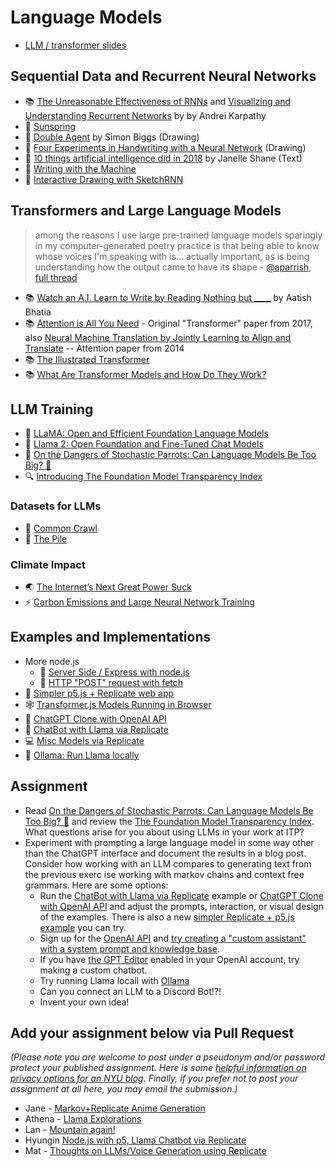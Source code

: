 # Language Models

- [LLM / transformer slides](https://docs.google.com/presentation/d/1I3uq2EY8Kgl_NIPJ2PxOvxhQvsU-QXaph7QRilnzLCg/edit?usp=sharing)

## Sequential Data and Recurrent Neural Networks

- 📚 [The Unreasonable Effectiveness of RNNs](http://karpathy.github.io/2015/05/21/rnn-effectiveness/) and [Visualizing and Understanding Recurrent Networks](https://skillsmatter.com/skillscasts/6611-visualizing-and-understanding-recurrent-networks) by by Andrei Karpathy
- 🍿 [Sunspring](https://arstechnica.com/gaming/2016/06/an-ai-wrote-this-movie-and-its-strangely-moving/)
- 🎨 [Double Agent](http://littlepig.org.uk/installations/doubleagent/index.htm) by Simon Biggs (Drawing)
- 🎨 [Four Experiments in Handwriting with a Neural Network](https://distill.pub/2016/handwriting/) (Drawing)
- 📖 [10 things artificial intelligence did in 2018](http://aiweirdness.com/post/181621835642/10-things-artificial-intelligence-did-in-2018) by Janelle Shane (Text)
- 📖 [Writing with the Machine](https://www.robinsloan.com/notes/writing-with-the-machine/)
- 🍿 [Interactive Drawing with SketchRNN](https://thecodingtrain.com/challenges/153-interactive-drawing-with-sketchrnn)

## Transformers and Large Language Models

> among the reasons I use large pre-trained language models sparingly in my computer-generated poetry practice is that being able to know whose voices I'm speaking with is... actually important, as is being understanding how the output came to have its shape - [@aparrish](https://twitter.com/aparrish/), [full thread](https://twitter.com/aparrish/status/1286808606466244608)

- 📚 [Watch an A.I. Learn to Write by Reading Nothing but **\_\_\_\_**](https://www.nytimes.com/interactive/2023/04/26/upshot/gpt-from-scratch.html) by Aatish Bhatia
- 📚 [Attention is All You Need](https://arxiv.org/abs/1706.03762) - Original "Transformer" paper from 2017, also [Neural Machine Translation by Jointly Learning to Align and Translate](https://arxiv.org/abs/1409.0473) -- Attention paper from 2014
- 📚 [The Illustrated Transformer](https://jalammar.github.io/illustrated-transformer/)
- 📚 [What Are Transformer Models and How Do They Work?](https://docs.cohere.com/docs/transformer-models)

## LLM Training

- 🦙 [LLaMA: Open and Efficient Foundation Language Models](https://arxiv.org/pdf/2302.13971.pdf)
- 🦙 [Llama 2: Open Foundation and Fine-Tuned Chat Models](https://arxiv.org/pdf/2307.09288.pdf)
- 🦜 [On the Dangers of Stochastic Parrots: Can Language Models Be Too Big? 🦜](https://dl.acm.org/doi/10.1145/3442188.3445922)
- 🔍 [Introducing The Foundation Model Transparency Index](https://hai.stanford.edu/news/introducing-foundation-model-transparency-index)

### Datasets for LLMs

- 🔢 [Common Crawl](https://commoncrawl.org/)
- 🔢 [The Pile](https://pile.eleuther.ai/)

### Climate Impact

- 🌏 [The Internet’s Next Great Power Suck](https://www.theatlantic.com/technology/archive/2023/08/ai-carbon-emissions-data-centers/675094/)
- ⚡️ [Carbon Emissions and Large Neural Network Training ](https://arxiv.org/ftp/arxiv/papers/2104/2104.10350.pdf)

## Examples and Implementations

- More node.js
  - 🎥 [Server Side / Express with node.js](https://thecodingtrain.com/tracks/data-and-apis-in-javascript/data/2-data-selfie-app/1-server-side-with-node-js)
  - 🎥 [HTTP "POST" request with fetch](https://thecodingtrain.com/tracks/data-and-apis-in-javascript/data/2-data-selfie-app/3-http-post-request)
- 🎨 [Simpler p5.js + Replicate web app](https://github.com/Programming-from-A-to-Z/Replicate-p5js)
- 🕸 [Transformer.js Models Running in Browser](https://github.com/Programming-from-A-to-Z/transformers-js-examples)
- 💬 [ChatGPT Clone with OpenAI API](https://github.com/Programming-from-A-to-Z/ChatGPT-clone)
- 💬 [ChatBot with Llama via Replicate](https://github.com/Programming-from-A-to-Z/llama-chatbot-replicate)
- 💻 [Misc Models via Replicate](https://github.com/Programming-from-A-to-Z/Replicate-Examples)
- 🦙 [Ollama: Run Llama locally](https://ollama.ai/)

## Assignment

- Read [On the Dangers of Stochastic Parrots: Can Language Models Be Too Big? 🦜](https://dl.acm.org/doi/10.1145/3442188.3445922) and review the [The Foundation Model Transparency Index](https://hai.stanford.edu/news/introducing-foundation-model-transparency-index). What questions arise for you about using LLMs in your work at ITP?
- Experiment with prompting a large language model in some way other than the ChatGPT interface and document the results in a blog post. Consider how working with an LLM compares to generating text from the previous exerc ise working with markov chains and context free grammars. Here are some options:
  - Run the [ChatBot with Llama via Replicate](https://github.com/Programming-from-A-to-Z/llama-chatbot-replicate) example or [ChatGPT Clone with OpenAI API](https://github.com/Programming-from-A-to-Z/ChatGPT-clone) and adjust the prompts, interaction, or visual design of the examples. There is also a new [simpler Replicate + p5.js example](https://github.com/Programming-from-A-to-Z/Replicate-p5js) you can try.
  - Sign up for the [OpenAI API](https://openai.com/blog/openai-api) and [try creating a "custom assistant" with a system prompt and knowledge base](https://platform.openai.com/assistants).
  - If you have [the GPT Editor](https://chat.openai.com/gpts/editor) enabled in your OpenAI account, try making a custom chatbot.
  - Try running Llama locall with [Ollama](https://ollama.ai/)
  - Can you connect an LLM to a Discord Bot!?!
  - Invent your own idea!

## Add your assignment below via Pull Request

_(Please note you are welcome to post under a pseudonym and/or password protect your published assignment. Here is some [helpful information on privacy options for an NYU blog](https://nyu.service-now.com/sp?id=kb_article&sysparm_article=KB0012245&sys_kb_id=b2ddc9da004aa1002a5d036a271e5f70&spa=1). Finally, if you prefer not to post your assignment at all here, you may email the submission.)_

- Jane - [Markov+Replicate Anime Generation](https://janecheng.notion.site/Week-9-ML-Transformer-Models-66bfa171d12f4c11964da6c497313611?pvs=4)
- Athena - [Llama Explorations](https://www.notion.so/athenazhou/07-Transformers-eaccda9bf4ea4638bdaf199c0712d0d8?pvs=4)
- Lan - [Mountain again!](https://yclanlan.github.io/2023-Fall-Programming-A2Z/Week09/)
- Hyungin [Node.js with p5, Llama Chatbot via Replicate](https://expensive-binder-72c.notion.site/Week-08-de72d906f0444534bcdebcd247dde412?pvs=4)
- Mat - [Thoughts on LLMs/Voice Generation using Replicate](https://www.virtualvector.xyz/programming-a2z-week-10/)
